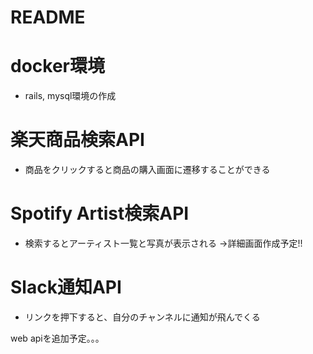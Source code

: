 # README

# docker環境

* rails, mysql環境の作成

# 楽天商品検索API

* 商品をクリックすると商品の購入画面に遷移することができる

# Spotify Artist検索API

* 検索するとアーティスト一覧と写真が表示される
->詳細画面作成予定!!

# Slack通知API

* リンクを押下すると、自分のチャンネルに通知が飛んでくる

web apiを追加予定。。。
